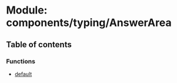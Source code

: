 # Module: components/typing/AnswerArea

## Table of contents

### Functions

- [default](../functions/components_typing_AnswerArea.default.md)
